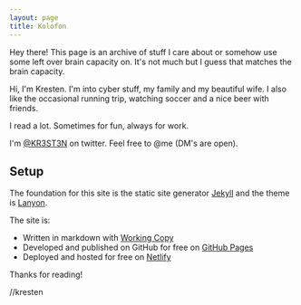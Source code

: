 ```yaml
---
layout: page
title: Kolofon
---
```


<p class="message">
  Hey there! This page is an archive of stuff I care about or somehow use some left over brain capacity on. It's not much but I guess that matches the brain capacity.
</p>

Hi, I'm Kresten. I'm into cyber stuff, my family and my beautiful wife. I also like the occasional running trip, watching soccer and a nice beer with friends.

I read a lot. Sometimes for fun, always for work.

I'm [@KR3ST3N](https://twitter.com/KR3ST3N) on twitter. Feel free to @me (DM's are open).

## Setup

The foundation for this site is the static site generator [Jekyll](https://jekyllrb.com) and the theme is [Lanyon](http://lanyon.getpoole.com).

The site is:   

* Written in markdown with [Working Copy](https://apps.apple.com/dk/app/working-copy-git-client/id896694807)
* Developed and published on GitHub for free on [GitHub Pages](https://pages.github.com)
* Deployed and hosted for free on [Netlify](https://www.netlify.com)

Thanks for reading!

//kresten
